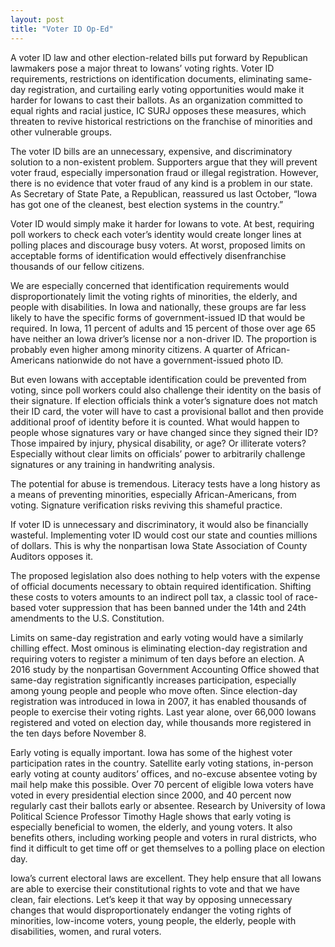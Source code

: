 ```yaml
---
layout: post
title: "Voter ID Op-Ed"
---
```

A voter ID law and other election-related bills put forward by Republican lawmakers pose a major threat to Iowans’ voting rights. Voter ID requirements, restrictions on identification documents, eliminating same-day registration, and curtailing early voting opportunities would make it harder for Iowans to cast their ballots. As an organization committed to equal rights and racial justice, IC SURJ opposes these measures, which threaten to revive historical restrictions on the franchise of minorities and other vulnerable groups.

<!--more-->

The voter ID bills are an unnecessary, expensive, and discriminatory solution to a non-existent problem. Supporters argue that they will prevent voter fraud, especially impersonation fraud or illegal registration. However, there is no evidence that voter fraud of any kind is a problem in our state. As Secretary of State Pate, a Republican, reassured us last October, “Iowa has got one of the cleanest, best election systems in the country.”

Voter ID would simply make it harder for Iowans to vote. At best, requiring poll workers to check each voter’s identity would create longer lines at polling places and discourage busy voters. At worst, proposed limits on acceptable forms of identification would effectively disenfranchise thousands of our fellow citizens.

We are especially concerned that identification requirements would disproportionately limit the voting rights of minorities, the elderly, and people with disabilities. In Iowa and nationally, these groups are far less likely to have the specific forms of government-issued ID that would be required. In Iowa, 11 percent of adults and 15 percent of those over age 65 have neither an Iowa driver’s license nor a non-driver ID. The proportion is probably  even higher among minority citizens. A quarter of African-Americans nationwide do not have a government-issued photo ID.

But even Iowans with acceptable identification could be prevented from voting, since poll workers could also challenge their identity on the basis of their signature. If election officials think a voter’s signature does not match their ID card, the voter will have to cast a provisional ballot and then provide additional proof of identity before it is counted. What would happen to people whose signatures vary or have changed since they signed their ID? Those impaired by injury, physical disability, or age? Or illiterate voters? Especially without clear limits on officials’ power to arbitrarily challenge signatures or any training in handwriting analysis.

The potential for abuse is tremendous. Literacy tests have a long history as a means of preventing minorities, especially African-Americans, from voting. Signature verification risks reviving this shameful practice.

If voter ID is unnecessary and discriminatory, it would also be financially wasteful. Implementing voter ID would cost our state and counties millions of dollars. This is why the nonpartisan Iowa State Association of County Auditors opposes it.

The proposed legislation also does nothing to help voters with the expense of official documents necessary to obtain required identification. Shifting these costs to voters amounts to an indirect poll tax, a classic tool of race-based voter suppression that has been banned under the 14th and 24th amendments to the U.S. Constitution.

Limits on same-day registration and early voting would have a similarly chilling effect. Most ominous is eliminating election-day registration and requiring voters to register a minimum of ten days before an election. A 2016 study by the nonpartisan Government Accounting Office showed that same-day registration significantly increases participation, especially among young people and people who move often. Since election-day registration was introduced in Iowa in 2007, it has enabled thousands of people to exercise their voting rights. Last year alone, over 66,000 Iowans registered and voted on election day, while thousands more registered in the ten days before November 8.

Early voting is equally important. Iowa has some of the highest voter participation rates in the country. Satellite early voting stations, in-person early voting at county auditors’ offices, and no-excuse absentee voting by mail help make this possible. Over 70 percent of eligible Iowa voters have voted in every presidential election since 2000, and 40 percent now regularly cast their ballots early or absentee. Research by University of Iowa Political Science Professor Timothy Hagle shows that early voting is especially beneficial to women, the elderly, and young voters. It also benefits others, including working people and voters in rural districts, who find it difficult to get time off or get themselves to a polling place on election day.  

Iowa’s current electoral laws are excellent. They help ensure that all Iowans are able to exercise their constitutional rights to vote and that we have clean, fair elections. Let’s keep it that way by opposing unnecessary changes that would disproportionately endanger the voting rights of minorities, low-income voters, young people, the elderly, people with disabilities, women, and rural voters.

